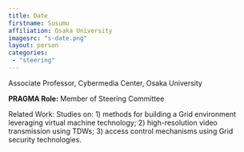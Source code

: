 ```yaml
---
title: Date
firstname: Susumu
affiliation: Osaka University
imagesrc: "s-date.png"
layout: person
categories:
 - "steering"
---
```


Associate Professor, Cybermedia Center, Osaka University

**PRAGMA Role:**  Member of Steering Committee

Related Work: Studies on: 1) methods for building a Grid environment leveraging virtual machine technology; 2) high-resolution video transmission using TDWs; 3) access control mechanisms using Grid security technologies.
